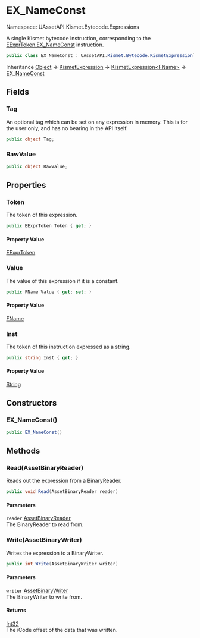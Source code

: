 # EX_NameConst

Namespace: UAssetAPI.Kismet.Bytecode.Expressions

A single Kismet bytecode instruction, corresponding to the [EExprToken.EX_NameConst](./uassetapi.kismet.bytecode.eexprtoken.md#ex_nameconst) instruction.

```csharp
public class EX_NameConst : UAssetAPI.Kismet.Bytecode.KismetExpression`1[[UAssetAPI.UnrealTypes.FName, UAssetAPI, Version=1.0.1.0, Culture=neutral, PublicKeyToken=null]]
```

Inheritance [Object](https://docs.microsoft.com/en-us/dotnet/api/system.object) → [KismetExpression](./uassetapi.kismet.bytecode.kismetexpression.md) → [KismetExpression&lt;FName&gt;](./uassetapi.kismet.bytecode.kismetexpression-1.md) → [EX_NameConst](./uassetapi.kismet.bytecode.expressions.ex_nameconst.md)

## Fields

### **Tag**

An optional tag which can be set on any expression in memory. This is for the user only, and has no bearing in the API itself.

```csharp
public object Tag;
```

### **RawValue**

```csharp
public object RawValue;
```

## Properties

### **Token**

The token of this expression.

```csharp
public EExprToken Token { get; }
```

#### Property Value

[EExprToken](./uassetapi.kismet.bytecode.eexprtoken.md)<br>

### **Value**

The value of this expression if it is a constant.

```csharp
public FName Value { get; set; }
```

#### Property Value

[FName](./uassetapi.unrealtypes.fname.md)<br>

### **Inst**

The token of this instruction expressed as a string.

```csharp
public string Inst { get; }
```

#### Property Value

[String](https://docs.microsoft.com/en-us/dotnet/api/system.string)<br>

## Constructors

### **EX_NameConst()**

```csharp
public EX_NameConst()
```

## Methods

### **Read(AssetBinaryReader)**

Reads out the expression from a BinaryReader.

```csharp
public void Read(AssetBinaryReader reader)
```

#### Parameters

`reader` [AssetBinaryReader](./uassetapi.assetbinaryreader.md)<br>
The BinaryReader to read from.

### **Write(AssetBinaryWriter)**

Writes the expression to a BinaryWriter.

```csharp
public int Write(AssetBinaryWriter writer)
```

#### Parameters

`writer` [AssetBinaryWriter](./uassetapi.assetbinarywriter.md)<br>
The BinaryWriter to write from.

#### Returns

[Int32](https://docs.microsoft.com/en-us/dotnet/api/system.int32)<br>
The iCode offset of the data that was written.
